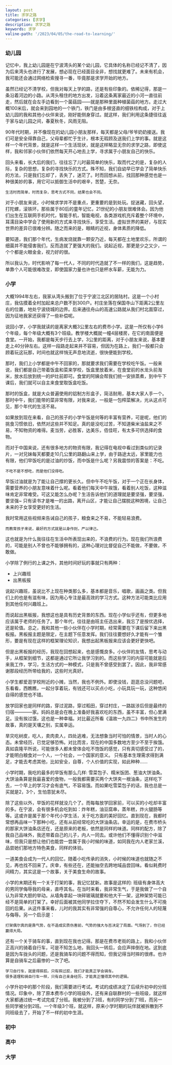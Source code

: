 ```yaml
---
layout: post
title: 求学之路
categories: [求学]
description: 求学之路
keywords: 求学
valine-path: '/2023/04/05/the-road-to-learning/'
---
```


### 幼儿园

记忆中，我上幼儿园是在宁波湾头的某个幼儿园，它具体的名称已经记不清了，因为后来湾头也进行了发展，想必现在已经面目全非，想找就更难了。未来有机会，我可能还会通过网络检索搜寻一番，毕竟那是求学开始的地方。

虽然已经记不清学校，但我对每天上学的路，还是有些印象的。依稀记得，那是一条沿着河边的小路。从湾头租住的地方出发，沿着这条离家最近的小河一直往前走，然后就在会左手边看到一个菌菇园——就是那种里面种植菌菇的地方。走过大概100米后，就会来到园地的一个铁门，铁门是由多根竖直的细铁柱构成，对于上幼儿园的我和其他小伙伴来说，刚好能侧身穿过。就这样，我们利用这条捷径往返于家与幼儿园之间，春夏秋冬，风雨无阻。

90年代时期，并不像现在的幼儿园小朋友那样，每天都是父母/爷爷奶奶接送。我们可是安全得靠自己，父母辈都忙于生计，根本无瑕顾及送我们上学的事。就是这样一个年代背景，就是这样一个生活现状，就是这样略显无奈的求学之路，即使这样，我和邻家小伙伴们依然每天开心地去上学，寻求属于小朋友自己的快乐。

回头来看，长大后的我们，往往忘了儿时最简单的快乐，取而代之的是，复杂的人际，复杂的思想，复杂的寻找快乐的方式。殊不知，我们自幼早已学会了简单快乐的方法，只是我们忘却了，丢失了，迷茫了。时而回想从前，找回那种感觉也是一种很美妙的事，用它可以抵御生活中的艰辛，苦楚，无奈。

```
生活时而简单，时而复杂，思考方式不同，结果也会不同。
```

对于小朋友来说，小时候求学并不是重点，更重要的是到处玩。捉迷藏，回头望，打陀螺，滚铁环，那些属于80后的童年记忆，21世纪的小朋友很难体会。因为他们出生在互联网手机时代，智能手机，智能电视，各类游戏机充斥着整个环境中，耳濡目染中学会了使用新的方式来寻找快乐，享受生活。虚拟世界的美好，与现实世界的差异已很难分辨。随之而来的是，眼睛的近视，身体素质的降低。

要知道，我们那个年代，生病发烧就靠一颗安乃近，每天都在土地里欢乐，所谓的细菌并不能侵害我们，反而造就了更强大的我们。说起近视，那更是少之又少，一个个都是火眼金金，视力好的很。

所以我认为，时代影响了每一代人，不同的时代造就了不一样的我们，这是趋势，单靠个人可能很难改变，即使国家力量也许也只是杯水车薪，无能为力。

### 小学

大概1994年左右，我家从湾头搬到了位于宁波江北区的居陆村。这是一个小村庄，我估摸着全村加起来总户数不到300户。村庄坐落在保国寺山下距离2公里左右的位置，地处宁波绕城的边界。后来通往舟山的高速公路就从我们村北面穿过，因为征地我家还获得了一些补偿呢。

说回小学，小学我就读的是离家大概3公里左右的费市小学。这是一所仅有小学6个年级，每个年级大概有3个班级。教学楼大概就一幢4层楼房，在它的南面便是食堂。一开始，我都是每天步行去上学，3公里的距离，对于小朋友来说，基本要走上40分钟左右。这样一段路走起来并不容易，但因为在路上，我们一般都只会顾着玩这玩那，时间也就这样悄无声息地流逝，很快便能到学校。

那时，我们上小学都是中午不回家的，那就要求我们需要在学校吃午饭。一般来说，我们都是自己带着饭盒和菜来学校，饭盒里放着米，在食堂前的水龙头前淘米，放水后放到统一的炉灶前即可。食堂的阿姨会帮我们统一安排蒸煮，到中午下课后，我们就可以自主来食堂取饭盒吃饭。

那时的饭盒，就是大众普遍使用的铝制方形盒子，简洁耐用，基本大家人手一个。那时中午，我们能带的菜非常有限，对我来说，一般是一包榨菜解决，光从这点可见，那个年代的生活不易。

如果放到现在来看，自己的孩子的小学午饭是何等的丰富有营养，可是呢，他们的挑食习惯依旧，依然对这些并不知足。真的是没吃过苦，不知道柴米油盐来之不易，不知物资的难得。麦当劳，必胜客，达美乐，佰佳旺，有太多可供选择的食物。

而对于中国来说，还有很多地方的物资有限，我记得在电视中看过到类似的记录片，一对兄妹每天都要走10几公里的路翻山来上学，由于路途太远，家里能力也有限，他们早饭吃的是过油的炒饭，而中饭是什么呢？另我震惊的答案是：不吃。

```
不吃不是不想吃，而是他们没得吃。
```

早饭过油就是为了能让自己撑的更长久。但中午不吃午饭，对于一个正在长身体，需要营养的小朋友意味着什么呢。看着他们每天中午挨饿，看着别人吃饭，这种滋味肯定非常难受。可这又能怎么办呢？生活告诉他们的道理就是要坚强，要坚强，要坚强~ 只有读书才是唯一的出路，离开山区，才能让自己摆脱这种困境，让自己未来的子女享受更好的生活。

我时常用这些视频来告诫自己的孩子，粮食来之不易，不能轻易浪费。

```
而教育孩子来说，最好的方式就是以身作则，严以律己。
```

这也就是为什么我往往在生活中所表现出来的，不浪费的行为。现在我们所浪费的，可能是别人不曾也不能够拥有的，这种心理对比督促自己不能做，不要做，不敢做。

小学除了例行的上课之外，其他时间好玩的事就只有两种：

- 上兴趣班
- 出黑板报

说起兴趣班，虽说比不上现在种类那么多，基本都是音乐，唱歌，画画之类。但我们上的也是有滋有味，因为用心专注是最高效的学习方式。这种方法可能类比应用到其他任何兴趣班上。

而说起出黑板报，我想这也是具有历史背景的东西。现在小学似乎还有，但更多地应该属于老师的任务了。那个年代，往往是由班主任选出来，我忘了是按优选择，还是轮值。总之，我和其他一些小伙伴在小学时期，经常需要在下课后留下来出黑板报。黑板报主题是限定，在主题下任意发挥。我们往往要想好久才能有一个雏形，要是有现在这样的框架理论知识，我想出起黑板报来应该会更好更快吧。

但是出黑板报的经历，我现在回想起来，也是感慨良多。小伙伴的友情，思考与动手，从框架到细节，这都是通过它所让我学习到的。而这些学习的内容可能就是后来我工作，学习，生活方式的一种模式，只是我不曾感受到罢了。因此，我非常感谢那段经历所带给我的，这些时光真好。

小学生都爱逛学校附近的小摊，当然，我也不例外。即使没钱，逛逛总没问题吧，东看看，西瞧瞧，一起分享着玩，有钱还可以买点小吃，小玩具玩一玩，这种悠闲自得的感觉也不错。

放学回家也是同样的路，穿过泥路，穿过稻田，穿过村庄，一路跋涉后但是最终的归宿————家。妈妈总是会在晚上准备好我喜欢吃的东西，虽不丰富，但心里满足。没有挨过饿，这也是一种幸福。对比最近所看《温故一九四二》书中所发生的故事，真的是天壤之别，实属幸运。

旱灾吃树皮，吃人，卖肉卖人，四处逃难，无法想象当时可怕的情景，当时人的心态。未曾经历，已觉足够恐怖。对比而言，现在的中国多数地方至少不至于挨饿。
真如袁隆平所说，可能很多人都未曾体会吃不饱饭的感觉，只有真切感受过了的，才能明白粮食对一个人，一个社会，一个国家的意义。
只有基本生理需求得到满足，才能去考虑其他，比如安全，自尊，个人价值的实现，如此种种......

小学时期，我吃的最多的早饭有那么几样: 雪菜包子、糯米饭团、葱油大饼油条。大饼油条算是我最喜爱的食物，一般我都需要买两个大饼夹一根油条，这样吃下去，一个早上的学习才会有底气，不容易饿。而如果吃雪菜包子的话，我也总是一买就是2，3个，生怕意犹未尽。

除了这些以外，早饭的花样就没几个了。而每每放学回家前，可以买的小吃却丰富的多。在宁波，会有很多机会吃到如：炸年糕，油豆腐串，蒸年糕，炸火腿肠等等。这或许是属于那个年代小学生活，关于吃方面的美好回忆。直到现在，我都时常想再品味一下那种小吃，还有从前经常吃的大饼油条店。幸运的是，在费市桥头的那家大饼油条店还在，还是原来的老板，依然是同样的味道。同样的配方，除了我自己品味外，我还带着自己的儿子，内人一同去。或许他们不懂得识别个中滋味，但我只是想让他们也能尝一尝属于我小时候的味道，如同我在内人老家兰溪，品尝她们那地方特色美食，同样的体验。

一道美食会成为一代人的回忆，随着小吃传承的消失，小时候的味道也就随之不见，再也找不回来了。庆幸，有些还在，还能抽空去跨地域品尝回味。看似耗费时间精力，其实这是一个故事，关于美食生命的故事。

小学的末期还有一个关于打架的事，我记忆犹新。故事是这样的: 班级有身体高大的男同学侮辱我的母亲，直呼其名。在当时来看，我非常生气，于是我做了一个自认为非常大胆的举动。从墙角拿起一块碎玻璃就要和他大干一架，这种架势可能已经不是简单的打架了。幸好后面被其他同学拉住夺下，不然不知会发生什么不可挽回的后果。从这件事来看，儿时的我其实有非常强的自尊心，不允许任何人的轻蔑与侮辱。另一个启示是：

```
打架偶尔真的是靠气势，在不造成实质伤害前，气势的强大与否决定了局面。气场到了，你已经赢得大局。
```

还有一个关于骑车的事，直到现在我也记得。那是在费市老街的路上，我和小伙伴正高兴的骑着自行车，可是不知怎么地，我回头一转后，会应声摔倒在地。这到底是因为车拢头的问题，还是我骑车的问题不得而知，但我记得当时摔的很疼。也许算是自骑车之后最惨的一次了吧。

```
学习自行车，就是得摔跤。只有摔过跤，我们才能真正学会骑车。
很多道理和骑自行车一样，只有自己亲身经历，才能真正懂得其中的逻辑。
```

小学升初中的那个阶段，我们需要进行考试。考试的成绩决定了后续升初中的分班情况。印象中，除了原本费市小学的班级外，还有来自联群村的一些班级，就这样大家都通过统一考试完成了分班。我被分到了3班，有的同学分到了1班，而另一些同学被分到2班。一个年级3个班，就这样，原来小学时期的玩伴就被拆散到不同班级去了，开始了不一样的初中生涯。

### 初中

### 高中

### 大学